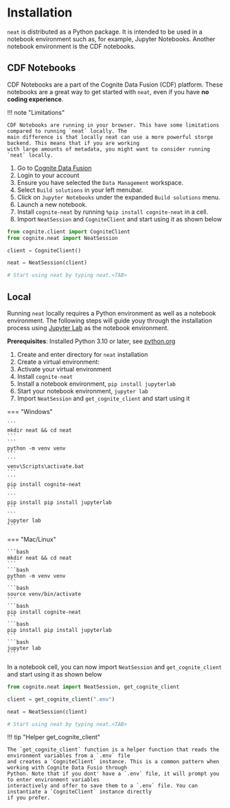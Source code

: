 # Installation

`neat` is distributed as a Python package. It is intended to be used in a notebook environment such as, for example, 
Jupyter Notebooks. Another notebook environment is the CDF notebooks.

## CDF Notebooks

CDF Notebooks are a part of the Cognite Data Fusion (CDF) platform. These notebooks are a great way to get started with
`neat`, even if you have **no coding experience**.

!!! note "Limitations"

    CDF Notebooks are running in your browser. This have some limitations compared to running `neat` locally. The
    main difference is that locally neat can use a more powerful storge backend. This means that if you are working
    with large amounts of metadata, you might want to consider running `neat` locally.

1. Go to [Cognite Data Fusion](https://fusion.cogniteapp.com/)
2. Login to your account
3. Ensure you have selected the `Data Management` workspace.
4. Select `Build solutions` in your left menubar. 
5. Click on `Jupyter Notebooks` under the expanded `Build solutions` menu.
6. Launch a new notebook.
7. Install `cognite-neat` by running `%pip install cognite-neat` in a cell.
8. Import `NeatSession` and `CogniteClient` and start using it as shown below

```python
from cognite.client import CogniteClient
from cognite.neat import NeatSession

client = CogniteClient()

neat = NeatSession(client)

# Start using neat by typing neat.<TAB>
```

## Local
Running `neat` locally requires a Python environment as well as a notebook environment. The following steps will 
guide youy through the installation process using [Jupyter Lab](https://jupyter.org/install) as the notebook environment.

**Prerequisites**: Installed Python 3.10 or later, see [python.org](https://www.python.org/downloads/)

1. Create and enter directory for `neat` installation
1. Create a virtual environment:
2. Activate your virtual environment
3. Install `cognite-neat`
4. Install a notebook environment, `pip install jupyterlab`
5. Start your notebook environment, `jupyter lab`
6. Import `NeatSession` and `get_cognite_client` and start using it

=== "Windows"

    ```
    mkdir neat && cd neat
    ```
    ```
    python -m venv venv
    ```
    ```
    venv\Scripts\activate.bat
    ```
    ```
    pip install cognite-neat
    ```
    ```
    pip install pip install jupyterlab
    ```
    ```
    jupyter lab
    ```

=== "Mac/Linux"

    ```bash
    mkdir neat && cd neat
    ```
    ```bash
    python -m venv venv
    ```
    ```bash
    source venv/bin/activate
    ```
    ```bash
    pip install cognite-neat
    ```
    ```bash
    pip install pip install jupyterlab
    ```
    ```bash
    jupyter lab
    ```

In a notebook cell, you can now import `NeatSession` and `get_cognite_client` and start using it as shown below

```python
from cognite.neat import NeatSession, get_cognite_client

client = get_cognite_client(".env")

neat = NeatSession(client)

# Start using neat by typing neat.<TAB>
```

!!! tip "Helper get_cognite_client"

    The `get_cognite_client` function is a helper function that reads the environment variables from a `.env` file
    and creates a `CogniteClient` instance. This is a common pattern when working with Cognite Data Fusio through
    Python. Note that if you dont' have a `.env` file, it will prompt you to enter environment variables
    interactively and offer to save them to a `.env` file. You can instantiate a `CogniteClient` instance directly
    if you prefer.
